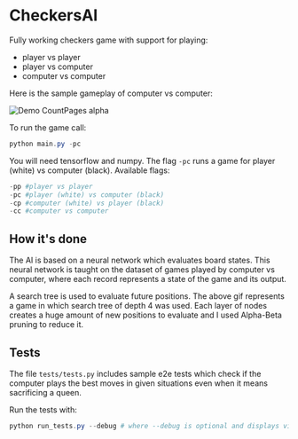 # CheckersAI

Fully working checkers game with support for playing:
* player vs player
* player vs computer
* computer vs computer

Here is the sample gameplay of computer vs computer:

![Demo CountPages alpha](clip.gif)

To run the game call:

``` powershell
python main.py -pc
```

You will need tensorflow and numpy. The flag `-pc` runs a game for player (white) vs computer (black). Available flags:

``` powershell
-pp #player vs player
-pc #player (white) vs computer (black)
-cp #computer (white) vs player (black)
-cc #computer vs computer
```

## How it's done

The AI is based on a neural network which evaluates board states. This neural network is taught on the dataset of games played by computer vs computer, where each record represents a state of the game and its output.

A search tree is used to evaluate future positions. The above gif represents a game in which search tree of depth 4 was used. Each layer of nodes creates a huge amount of new positions to evaluate and I used Alpha-Beta pruning to reduce it.

## Tests

The file `tests/tests.py` includes sample e2e tests which check if the computer plays the best moves in given situations even when it means sacrificing a queen.

Run the tests with:

``` powershell
python run_tests.py --debug # where --debug is optional and displays visual representation of the tests
```